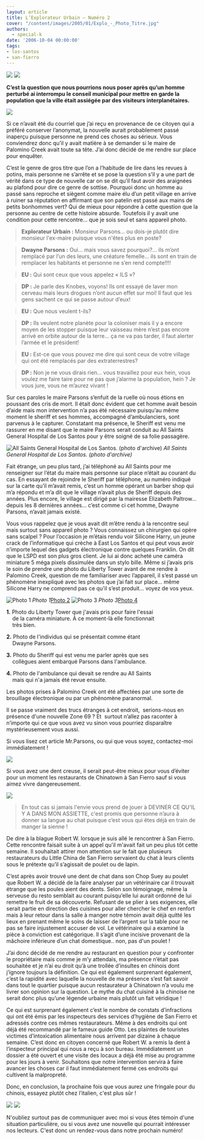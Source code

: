 ```yaml
---
layout: article
title: L’Explorateur Urbain – Numéro 2
cover: "/content/images/2005/01/Explo_-_Photo_Titre.jpg"
authors:
  - special-k
date: '2006-10-04 00:00:00'
tags:
- los-santos
- san-fierro
---
```


![](/content/images/2005/01/explo_-_title_no_2.jpg)
![](/content/images/2005/01/Explo_-_Palomino_-_Article_-_Title.jpg)

**C’est la question que nous pourrions nous poser après qu’un homme perturbé ai interrompu le conseil municipal pour mettre en garde la population que la ville était assiégée par des visiteurs interplanétaires.**

![](/content/images/2005/01/Explo_2_-_palomino_-_welcome_sign.jpg)

Si ce n’avait été du courriel que j’ai reçu en provenance de ce citoyen qui a préféré conserver l’anonymat, la nouvelle aurait probablement passé inaperçu puisque personne ne prend ces choses au sérieux. Vous conviendrez donc qu’il y avait matière à se demander si le maire de Palomino Creek avait toute sa tête. J’ai donc décidé de me rendre sur place pour enquêter.

C’est le genre de gros titre que l’on a l’habitude de lire dans les revues à potins, mais personne ne s’arrête et se pose la question s’il y a une part de vérité dans ce type de nouvelle car on se dit qu’il faut avoir des araignées au plafond pour dire ce genre de sottise. Pourquoi donc un homme au passé sans reproche et siègent comme maire élu d’un petit village en arrive à ruiner sa réputation en affirmant que son patelin est passé aux mains de petits bonhommes vert? Qui de mieux pour répondre à cette question que la personne au centre de cette histoire absurde. Toutefois il y avait une condition pour cette rencontre... que je sois seul et sans appareil photo.

> **Explorateur Urbain&nbsp;:** Monsieur Parsons... ou dois-je plutôt dire monsieur l'ex-maire puisque vous n'êtes plus en poste?

> **Dwayne Parsons&nbsp;:** Oui... mais vous savez pourquoi?... ils m’ont remplacé par l’un des leurs, une créature femelle... ils sont en train de remplacer les habitants et personne ne s’en rend compte!!!!

> **EU&nbsp;:** Qui sont ceux que vous appelez «&nbsp;ILS&nbsp;»?

> **DP&nbsp;:** Je parle des Knobes, voyons! Ils ont essayé de laver mon cerveau mais leurs drogues n’ont aucun effet sur moi! Il faut que les gens sachent ce qui se passe autour d’eux!

> **EU&nbsp;:** Que nous veulent t-ils?

> **DP&nbsp;:** Ils veulent notre planète pour la coloniser mais il y a encore moyen de les stopper puisque leur vaisseau mère n’est pas encore arrivé en orbite autour de la terre... ça ne va pas tarder, il faut alerter l’armée et le président!

> **EU&nbsp;:** Est-ce que vous pouvez me dire qui sont ceux de votre village qui ont été remplacés par des extraterrestres?

> **DP&nbsp;:** Non je ne vous dirais rien... vous travaillez pour eux hein, vous voulez me faire taire pour ne pas que j’alarme la population, hein ? Je vous jure, vous ne m’aurez vivant !

Sur ces paroles le maire Parsons s’enfuit de la ruelle où nous étions en poussant des cris de mort. Il était donc évident que cet homme avait besoin d’aide mais mon intervention n’a pas été nécessaire puisqu’au même moment le sheriff et ses hommes, accompagné d’ambulanciers, sont parvenus à le capturer. Constatant ma présence, le Sheriff est venu me rassurer en me disant que le maire Parsons serait conduit au All Saints General Hospital de Los Santos pour y être soigné de sa folie passagère.

![All Saints General Hospital de Los Santos. (photo d'archive)](/content/images/2005/01/Explo_2_-_palomino_-_allsaints.jpg)
_All Saints General Hospital de Los Santos. (photo d'archive)_

Fait étrange, un peu plus tard, j’ai téléphoné au All Saints pour me renseigner sur l’état du maire mais personne sur place n’était au courant du cas. En essayant de rejoindre le Sheriff par téléphone, au numéro indiqué sur la carte qu’il m’avait remis, c’est un homme opérant un barber shop qui m’a répondu et m’a dit que le village n’avait plus de Sheriff depuis des années. Plus encore, le village est dirigé par la mairesse Elizabeth Paltrow... depuis les 8 dernières années... c’est comme ci cet homme, Dwayne Parsons, n’avait jamais existé.

Vous vous rappelez que je vous avait dit m’être rendu à la rencontre seul mais surtout sans appareil photo ? Vous connaissez un chirurgien qui opère sans scalpel ? Pour l’occasion je m’étais rendu voir Silicone Harry, un jeune crack de l’informatique qui crèche à East Los Santos et qui peut vous avoir n’importe lequel des gadgets électronique contre quelques Franklin. On dit que le LSPD est son plus gros client. Je lui ai donc acheté une caméra miniature 5 méga pixels dissimulée dans un stylo bille. Même si j’avais pris le soin de prendre une photo du Liberty Tower avant de me rendre à Palomino Creek, question de me familiariser avec l’appareil, il s’est passé un phénomène inexpliqué avec les photos que j’ai fait sur place... même Silicone Harry ne comprend pas ce qu'il s’est produit... voyez de vos yeux.

![Photo 1](/content/images/2005/01/Explo_2_-_palomino_-_libertytower.jpg)
_Photo 1_[Photo 2](/content/images/2005/01/Explo_2_-_palomino_-_parsons.jpg)
![Photo 3](/content/images/2005/01/Explo_2_-_palomino_-_sheriff.jpg)
_Photo 3_[Photo 4](/content/images/2005/01/Explo_2_-_palomino_-_ambulance.jpg)

**1.** Photo du Liberty Tower que j'avais pris pour faire l'essai  
&nbsp;&nbsp;&nbsp; de la caméra miniature. À ce moment-là elle fonctionnait  
&nbsp;&nbsp;&nbsp; très bien.

**2.** Photo de l'individus qui se présentait comme étant  
&nbsp;&nbsp;&nbsp; Dwayne Parsons.

**3.** Photo du Sheriff qui est venu me parler après que ses  
&nbsp;&nbsp;&nbsp; collègues aient embarqué Parsons dans l'ambulance.

**4.** Photo de l'ambulance qui devait se rendre au All Saints  
&nbsp;&nbsp;&nbsp; mais qui n'a jamais été revue ensuite.

Les photos prises à Palomino Creek ont été affectées par une sorte de brouillage électronique ou par un phénomène paranormal.

Il se passe vraiment des trucs étranges à cet endroit,&nbsp; serions-nous en présence d'une nouvelle Zone 69 ? Et &nbsp;surtout n’allez pas raconter à n’importe qui ce que vous avez vu sinon vous pourriez disparaître mystérieusement vous aussi.

Si vous lisez cet article Mr.Parsons, ou qui que vous soyez, contactez-moi immédiatement !

![](/content/images/2005/01/Explo_2_-_Chinatown_-_Article_-_Title.jpg)

Si vous avez une dent creuse, il serait peut-être mieux pour vous d’éviter pour un moment les restaurants de Chinatown à San Fierro sauf si vous aimez vivre dangereusement.

![](/content/images/2005/01/Explo_2_-_chinatown_-_porte_quartier.jpg)

> En tout cas si jamais l'envie vous prend de jouer à DEVINER CE QU'IL Y A DANS MON ASSIETTE, c'est promis que personne n’aura à donner sa langue au chat puisque c’est vous qui êtes déjà en train de manger la sienne !

De dire à la blague Robert W. lorsque je suis allé le rencontrer à San Fierro. Cette rencontre faisait suite à un appel qu'il m'avait fait un peu plus tôt cette semaine. Il souhaitait attirer mon attention sur le fait que plusieurs restaurateurs du Little China de San Fierro servaient du chat à leurs clients sous le prétexte qu’il s’agissait de poulet ou de lapin.

C’est après avoir trouvé une dent de chat dans son Chop Suey au poulet que Robert W. a décidé de la faire analyser par un vétérinaire car il trouvait étrange que les poules aient des dents. Selon son témoignage, même la serveuse du resto semblait au courant puisqu’elle lui aurait ordonné de lui remettre le fruit de sa découverte. Refusant de se plier à ses exigences, elle serait partie en direction des cuisines pour aller chercher le chef en renfort mais à leur retour dans la salle à manger notre témoin avait déjà quitté les lieux en prenant même le soins de laisser de l’argent sur la table pour ne pas se faire injustement accuser de vol. Le vétérinaire qui a examiné la pièce à conviction est catégorique. Il s’agit d’une incisive provenant de la mâchoire inférieure d’un chat domestique.. non, pas d'un poulet !

J’ai donc décidé de me rendre au restaurant en question pour y confronter le propriétaire mais comme je m’y attendais, ma présence n’était pas souhaitée et je n’ai eu droit qu’à une trollée d’insultes en chinois dont j’ignore toujours la définition. Ce qui est également surprenant également, c’est la rapidité avec laquelle la nouvelle de ma présence s’est fait savoir dans tout le quartier puisque aucun restaurateur à Chinatown n’a voulu me livrer son opinion sur la question. Le mythe du chat cuisiné à la chinoise ne serait donc plus qu’une légende urbaine mais plutôt un fait véridique !

Ce qui est surprenant également c’est le nombre de constats d’infractions qui ont été émis par les inspecteurs des services d’hygiène de San Fierro et adressés contre ces mêmes restaurateurs. Même à des endroits qui ont déjà été recommandé par le fameux guide Otto. Les plaintes de touristes victimes d’intoxication alimentaire nous arrivent par dizaine à chaque semaine. C’est donc en citoyen concerné que Robert W. a remis la dent à l’inspecteur principal qui nous a reçu à son bureau. Immédiatement un dossier a été ouvert et une visite des locaux a déjà été mise au programme pour les jours à venir. Souhaitons que notre intervention servira à faire avancer les choses car il faut immédiatement fermé ces endroits qui cultivent la malpropreté.

Donc, en conclusion, la prochaine fois que vous aurez une fringale pour du chinois, essayez plutôt chez l’italien, c'est plus sûr !

![](/content/images/2005/01/Explo_-_Photo_Titre.jpg)
![](/content/images/2005/01/Explo_-_ecrivez-moi.jpg)

N'oubliez surtout pas de communiquer avec moi si vous êtes témoin d'une situation particulière, ou si vous avez une nouvelle qui pourrait intéresser nos lecteurs. C'est donc un rendez-vous dans notre prochain numéro!